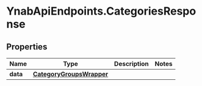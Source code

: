 # YnabApiEndpoints.CategoriesResponse

## Properties
Name | Type | Description | Notes
------------ | ------------- | ------------- | -------------
**data** | [**CategoryGroupsWrapper**](CategoryGroupsWrapper.md) |  | 


